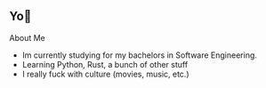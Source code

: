 ## Yo👋

About Me
- Im currently studying for my bachelors in Software Engineering.
- Learning Python, Rust, a bunch of other stuff
- I really fuck with culture (movies, music, etc.)

<!--
**Davidsenec/Davidsenec** is a ✨ _special_ ✨ repository because its `README.md` (this file) appears on your GitHub profile.

Here are some ideas to get you started:

- 🔭 I’m currently working on ...
- 🌱 I’m currently learning ...
- 👯 I’m looking to collaborate on ...
- 🤔 I’m looking for help with ...
- 💬 Ask me about ...
- 📫 How to reach me: ...
- 😄 Pronouns: ...
- ⚡ Fun fact: ...
-->
